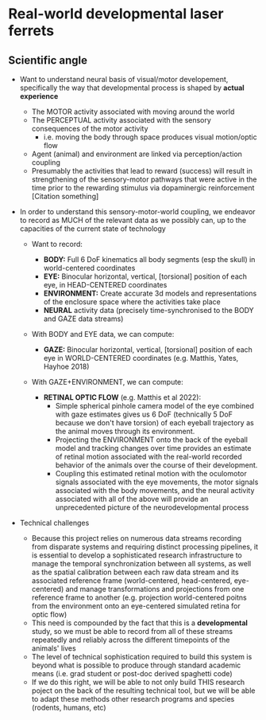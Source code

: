 # Real-world developmental laser ferrets 

## Scientific angle
- Want to understand neural basis of visual/motor developement, specifically the way that developmental process is shaped by **actual experience**
    - The MOTOR activity associated with moving around the world
    - The PERCEPTUAL activity associated with the sensory consequences of the motor activity 
        - i.e. moving the body through space produces visual motion/optic flow
    - Agent (animal) and environment are linked via perception/action coupling
    - Presumably the activities that lead to reward (success) will result in strengthening of the sensory-motor pathways that were active in the time prior to the rewarding stimulus via dopaminergic reinforcement [Citation something]
- In order to understand this sensory-motor-world coupling, we endeavor to record as MUCH of the relevant data as we possibly can, up to the capacities of the current state of technology
    - Want to record: 
        - **BODY:** Full 6 DoF kinematics  all body segments (esp the skull) in world-centered coordinates
        - **EYE:** Binocular horizontal, vertical, [torsional] position of each eye, in HEAD-CENTERED coordinates
        - **ENVIRONMENT:** Create accurate 3d models and representations of the enclosure space where the activities take place
        - **NEURAL** activity data (precisely time-synchronised to the BODY and GAZE data streams) 

    - With BODY and EYE data, we can compute: 
        - **GAZE:** Binocular horizontal, vertical, [torsional] position of each eye in WORLD-CENTERED coordinates (e.g. Matthis, Yates, Hayhoe 2018)
    - With GAZE+ENVIRONMENT, we can compute: 
        - **RETINAL OPTIC FLOW** (e.g. Matthis et al 2022): 
            - Simple spherical pinhole camera model of the eye combined with gaze estimates gives us 6 DoF (technically 5 DoF because we don't have torsion) of each eyeball trajectory as the animal moves through its environment. 
            - Projecting the ENVIRONMENT onto the back of the eyeball model and tracking changes over time provides an estimate of retinal motion associated with the real-world recorded behavior of the animals over the course of their development. 
            - Coupling this estimated retinal motion with the oculomotor signals associated with the eye movements, the motor signals associated with the body movements, and the neural activity associated with all of the above will provide an unprecedented picture of the neurodevelopmental process

- Technical challenges
    - Because this project relies on numerous data streams recording from disparate systems and requiring distinct processing pipelines, it is essential to develop a sophisticated research infrastructure to manage the temporal synchronization between all systems, as well as the spatial calibration between each raw data stream and its associated reference frame (world-centered, head-centered, eye-centered) and manage transformations and projections from one reference frame to another (e.g. projection world-centered poitns from the environment onto an eye-centered simulated retina for optic flow)
    - This need is compounded by the fact that this is a **developmental** study, so we must be able to record from all of these streams repeatedly and reliably across the different timepoints of the animals' lives
    - The level of technical sophistication required to build this system is beyond what is possible to produce through standard academic means (i.e. grad student or post-doc derived spaghetti code)
    - If we do this right, we will be able to not only build THIS research poject on the back of the resulting technical tool, but we will be able to adapt these methods other research programs and species (rodents, humans, etc)

        